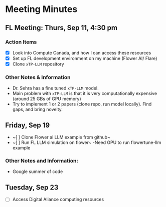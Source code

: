# Meeting Minutes
## FL Meeting:  Thurs, Sep 11, 4:30 pm

### Action Items 
- [x] Look into Compute Canada, and how I can access these resources
- [x] Set up FL development environment on my machine (Flower AI/ Flare)
- [x] Clone `xTP-LLM` repository
### Other Notes & Information
- Dr. Sehra has a fine tuned `xTP-LLM` model.
- Main problem with `xTP-LLM` is that it is very computationally expensive (around 25 GBs of GPU memory) 
 - Try to implement 1 or 2 papers (clone repo, run model locally). Find gaps, and bring novelty. 

## Friday, Sep 19
- ~[ ] Clone Flower ai LLM example from github~ 
- ~[ ] Run FL LLM simulation on flower~
    -Need GPU to run flowertune-llm example
### Other Notes and Information:
- Google summer of code

## Tuesday, Sep 23 
- [ ] Access Digital Aliance computing resources

